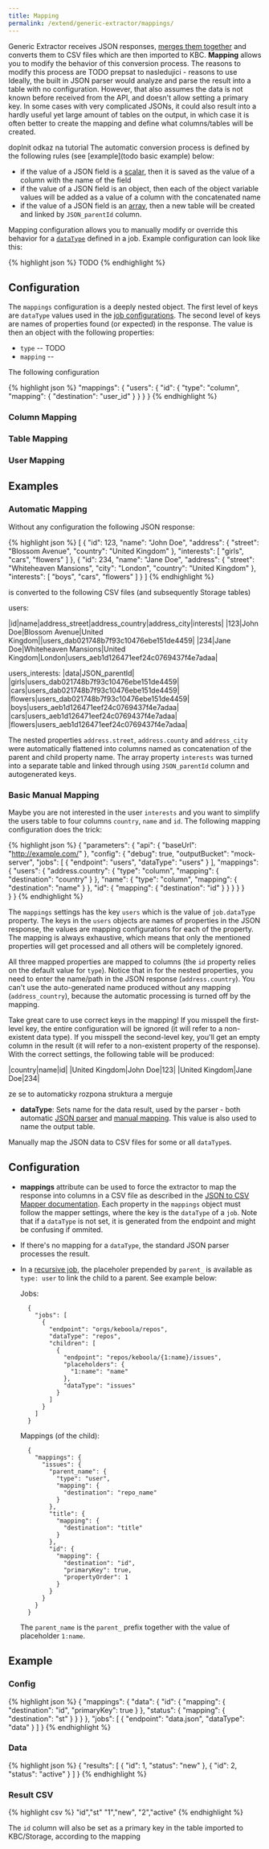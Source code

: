 ```yaml
---
title: Mapping
permalink: /extend/generic-extractor/mappings/
---
```


Generic Extractor receives JSON responses, 
[merges them together](/extend/generic-extractor/jobs/#merging-responses) and converts them to CSV files
which are then imported to KBC. **Mapping** allows you to modify the behavior of this conversion process.
The reasons to modify this process are TODO prepsat to nasledujici - reasons to use
Ideally, the built in JSON parser would analyze and parse the result into a table with no configuration. However, that also assumes the data is not known before received from the API, and doesn't allow setting a primary key. In some cases with very complicated JSONs, it could also result into a hardly useful yet large amount of tables on the output, in which case it is often better to create the mapping and define what columns/tables will be created.

doplnit odkaz na tutorial
The automatic conversion process is defined by the following rules (see [example](todo basic example) below:

- if the value of a JSON field is a [scalar](todo), then it is saved as the value of a column with the name of the field
- if the value of a JSON field is an object, then each of the object variable values will be added as a value of a column with the concatenated name
- if the value of a JSON field is an [array](todo), then a new table will be created and linked by `JSON_parentId` column.

Mapping configuration allows you to manually modify or override this behavior for a 
[`dataType`](/extend/generic-extractor/jobs/#data-type) defined in a job. Example configuration can look like this:

{% highlight json %}
TODO
{% endhighlight %}

## Configuration
The `mappings` configuration is a deeply nested object. The first level of keys are `dataType` 
values used in the [job configurations](/extend/generic-extractor/jobs/#data-type). The 
second level of keys are names of properties found (or expected) in the response. 
The value is then an object with the following properties:

- `type` -- TODO
- `mapping` --

The following configuration 

{% highlight json %}
"mappings": {
    "users": {
        "id": {
            "type": "column",
            "mapping": {
                "destination": "user_id"
            }
        }
    }
}
{% endhighlight %}

### Column Mapping
### Table Mapping
### User Mapping

## Examples

### Automatic Mapping
Without any configuration the following JSON response:

{% highlight json %}
[
    {
        "id": 123,
        "name": "John Doe",
        "address": {
            "street": "Blossom Avenue",
            "country": "United Kingdom"
        },
        "interests": [
            "girls", "cars", "flowers"
        ]
    },
    {
        "id": 234,
        "name": "Jane Doe",
        "address": {
            "street": "Whiteheaven Mansions",
            "city": "London",
            "country": "United Kingdom"
        },
        "interests": [
            "boys", "cars", "flowers"
        ]
    }
]
{% endhighlight %}

is converted to the following CSV files (and subsequently Storage tables)

users:

|id|name|address\_street|address\_country|address\_city|interests|
|123|John Doe|Blossom Avenue|United Kingdom||users_dab021748b7f93c10476ebe151de4459|
|234|Jane Doe|Whiteheaven Mansions|United Kingdom|London|users_aeb1d126471eef24c0769437f4e7adaa|

users_interests:
|data|JSON_parentId|
|girls|users_dab021748b7f93c10476ebe151de4459|
|cars|users_dab021748b7f93c10476ebe151de4459|
|flowers|users_dab021748b7f93c10476ebe151de4459|
|boys|users_aeb1d126471eef24c0769437f4e7adaa|
|cars|users_aeb1d126471eef24c0769437f4e7adaa|
|flowers|users_aeb1d126471eef24c0769437f4e7adaa|

The nested properties `address.street`, `address.county` and `address_city` were automatically 
flattened into columns named as concatenation of the parent and child property name. The 
array property `interests` was turned into a separate table and linked through using 
`JSON_parentId` column and autogenerated keys.

### Basic Manual Mapping
Maybe you are not interested in the user `interests` and you want to simplify the users table
to four columns `country`, `name` and `id`. The following mapping configuration does
the trick:

{% highlight json %}
{
    "parameters": {
        "api": {
            "baseUrl": "http://example.com/"
        },
        "config": {
            "debug": true,
            "outputBucket": "mock-server",
            "jobs": [
                {
                    "endpoint": "users",
                    "dataType": "users"
                }
            ],
            "mappings": {
                "users": {
                    "address.country": {
                        "type": "column",
                        "mapping": {
                            "destination": "country"
                        }
                    },
                    "name": {
                        "type": "column",
                        "mapping": {
                            "destination": "name"
                        }
                    },
                    "id": {
                        "mapping": {
                            "destination": "id"
                        }
                    }
                }
            }
        }    
    }
}
{% endhighlight %}

The `mappings` settings has the key `users` which is the value of `job.dataType` property. The keys in
the `users` objects are names of properties in the JSON response, the values are mapping configurations for
each of the property. The mapping is always exhaustive, which means that only the mentioned properties will
get processed and all others will be completely ignored. 

All three mapped properties are mapped to columns (the `id` property relies on the default value for `type`). 
Notice that in for the nested properties, you need to enter the name/path in the JSON response (`address.country`).
You can't use the auto-generated name produced without any mapping (`address_country`), because the automatic 
processing is turned off by the mapping.

Take great care to use correct keys in the mapping! If you misspell the first-level key, the entire configuration 
will be ignored (it will refer to a non-existent data type). If you misspell the second-level key, you'll get 
an empty column in the result (it will refer to a non-existent property of the response). With the 
correct settings, the following table will be produced:

|country|name|id|
|United Kingdom|John Doe|123|
|United Kingdom|Jane Doe|234|


ze se to automaticky rozpona struktura a merguje

- **dataType**: Sets name for the data result, used by the parser - 
both automatic [JSON parser](https://github.com/keboola/php-jsonparser#parse-characteristics) 
and [manual mapping](#TODO). This value is also used to name the output table.



Manually map the JSON data to CSV files for some or all `dataType`s.

## Configuration

- **mappings** attribute can be used to force the extractor to map the response into columns in a CSV file as described in the [JSON to CSV Mapper documentation](https://github.com/keboola/php-csvmap).
Each property in the `mappings` object must follow the mapper settings, where the key is the `dataType` of a `job`. Note that if a `dataType` is not set, it is generated from the endpoint and might be confusing if ommited.

- If there's no mapping for a `dataType`, the standard JSON parser processes the result.

- In a [recursive job](/extend/generic-extractor/recursion/), the placeholer prepended by `parent_` is available as `type: user` to link the child to a parent. See example below:



    Jobs:

        {
          "jobs": [
            {
              "endpoint": "orgs/keboola/repos",
              "dataType": "repos",
              "children": [
                {
                  "endpoint": "repos/keboola/{1:name}/issues",
                  "placeholders": {
                    "1:name": "name"
                  },
                  "dataType": "issues"
                }
              ]
            }
          ]
        }

    Mappings (of the child):

        {
          "mappings": {
            "issues": {
              "parent_name": {
                "type": "user",
                "mapping": {
                  "destination": "repo_name"
                }
              },
              "title": {
                "mapping": {
                  "destination": "title"
                }
              },
              "id": {
                "mapping": {
                  "destination": "id",
                  "primaryKey": true,
                  "propertyOrder": 1
                }
              }
            }
          }
        }

    The `parent_name` is the `parent_` prefix together with the value of placeholder `1:name`.

## Example

### Config

{% highlight json %}
{
  "mappings": {
    "data": {
      "id": {
        "mapping": {
          "destination": "id",
          "primaryKey": true
        }
      },
      "status": {
        "mapping": {
          "destination": "st"
        }
      }
    }
  },
  "jobs": [
    {
      "endpoint": "data.json",
      "dataType": "data"
    }
  ]
}
{% endhighlight %}

### Data

{% highlight json %}
{
    "results": [
        {
            "id": 1,
            "status": "new"
        },
        {
            "id": 2,
            "status": "active"
        }
    ]
}
{% endhighlight %}

### Result CSV

{% highlight csv %}
"id","st"
"1","new",
"2","active"
{% endhighlight %}

The `id` column will also be set as a primary key in the table imported to KBC/Storage, according to the mapping
